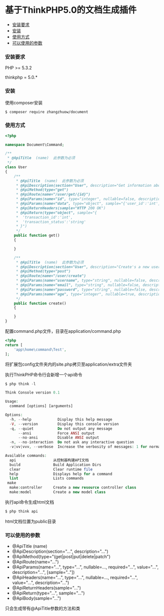 基于ThinkPHP5.0的文档生成插件
==========

* [安装要求](#requirements)
* [安装](#installation)
* [使用方式](#usage)
* [可以使用的参数](#methods)

### <a id="requirements"></a>安装要求

PHP >= 5.3.2

thinkphp = 5.0.*

### <a id="installation"></a>安装

使用composer安装

```bash
$ composer require zhangzhuow/document
```
### <a id="usage"></a>使用方式

```php
<?php

namespace Document\Command;

/**
 * @ApiTitle  (name)  此参数为必须
 */
class User
{
    /**
     * @ApiTitle  (name)  此参数为必须
     * @ApiDescription(section="User", description="Get information about user")
     * @ApiMethod(type="get")
     * @ApiRoute(name="/user/get/{id}")
     * @ApiParams(name="id", type="integer", nullable=false, description="User id")
     * @ApiParams(name="data", type="object", sample="{'user_id':'int','user_name':'string','profile':{'email':'string','age':'integer'}}")
     * @ApiReturnHeaders(sample="HTTP 200 OK")
     * @ApiReturn(type="object", sample="{
     *  'transaction_id':'int',
     *  'transaction_status':'string'
     * }")
     */
    public function get()
    {

    }

    /**
     * @ApiTitle  (name)  此参数为必须
     * @ApiDescription(section="User", description="Create's a new user")
     * @ApiMethod(type="post")
     * @ApiRoute(name="/user/create")
     * @ApiParams(name="username", type="string", nullable=false, description="Username")
     * @ApiParams(name="email", type="string", nullable=false, description="Email")
     * @ApiParams(name="password", type="string", nullable=false, description="Password")
     * @ApiParams(name="age", type="integer", nullable=true, description="Age")
     */
    public function create()
    {

    }
}
```

配置command.php文件，目录在application/command.php

```php
<?php
return [
    'app\home\command\Test',
];

```

将扩展包config文件夹内的site.php拷贝至application/extra文件夹

执行ThinkPHP命令行会新增一个api命令

```php
$ php think -l

Think Console version 0.1

Usage:
  command [options] [arguments]

Options:
  -h, --help            Display this help message
  -V, --version         Display this console version
  -q, --quiet           Do not output any message
      --ansi            Force ANSI output
      --no-ansi         Disable ANSI output
  -n, --no-interaction  Do not ask any interactive question
  -v|vv|vvv, --verbose  Increase the verbosity of messages: 1 for normal output, 2 for more verbose output and 3 for debug

Available commands:
  api                 从控制器构建API文档
  build               Build Application Dirs
  clear               Clear runtime file
  help                Displays help for a command
  list                Lists commands
 make
  make:controller     Create a new resource controller class
  make:model          Create a new model class
```

执行api命令生成html文档

```php
$ php think api
```

html文档位置为public目录

### <a id="methods"></a>可以使用的参数

* @ApiTitle (name)
* @ApiDescription(section="...", description="...")
* @ApiMethod(type="(get|post|put|delete|patch")
* @ApiRoute(name="...")
* @ApiParams(name="...", type="...", nullable=..., required="...", value="...", description="...", [sample=".."])
* @ApiHeaders(name="...", type="...", nullable=..., required="...", value="...", description="...")
* @ApiReturnHeaders(sample="...")
* @ApiReturn(type="...", sample="...")
* @ApiBody(sample="...")

只会生成带有@ApiTitle参数的方法和类



